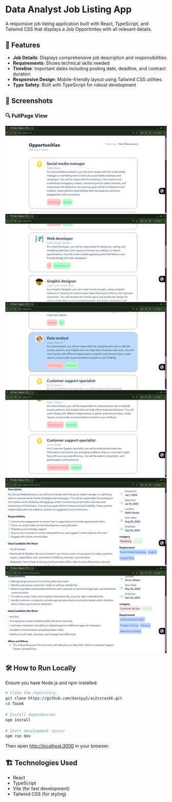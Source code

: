 # Data Analyst Job Listing App

A responsive job listing application built with React, TypeScript, and Tailwind CSS that displays a Job Opportinites  with all relevant details.

## 🚀 Features

- **Job Details**: Displays comprehensive job description and responsibilities
- **Requirements**: Shows technical skills needed 
- **Timeline**: Important dates including posting date, deadline, and contract duration
- **Responsive Design**: Mobile-friendly layout using Tailwind CSS utilities
- **Type Safety**: Built with TypeScript for robust development

## 📸 Screenshots

### 🔍 FullPage View
![Job view1](/src/assets/pic1.png)
![Job view2](/src/assets/pic2.png)
![Job view3](/src/assets/hover.png)
![Job view4](/src/assets/page2.png)
![Job Description](/src/assets/desc1.png)
![Job Description](/src/assets/page4.png)




## 🛠️ How to Run Locally

Ensure you have Node.js  and npm installed.

```bash
# Clone the repository
git clone https://github.com/danipy2/as2svtask6.git
cd Task6

# Install dependencies
npm install

# Start development server
npm run dev
```

Then open [http://localhost:3000](http://localhost:3000) in your browser.

## 🏗️ Technologies Used

- React 
- TypeScript 
- Vite (for fast development)
- Tailwind CSS (for styling)



